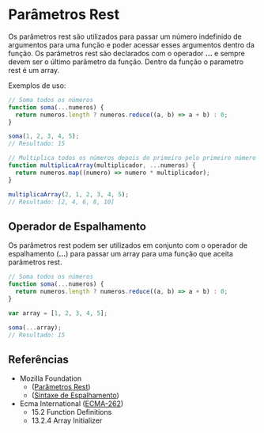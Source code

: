 # Parâmetros Rest

Os parâmetros rest são utilizados para passar um número indefinido de argumentos
para uma função e poder acessar esses argumentos dentro da função. Os parâmetros
rest são declarados com o operador **...** e sempre devem ser o último parâmetro
da função. Dentro da função o parametro rest é um array.

Exemplos de uso:

```javascript
// Soma todos os números
function soma(...numeros) {
  return numeros.length ? numeros.reduce((a, b) => a + b) : 0;
}

soma(1, 2, 3, 4, 5);
// Resultado: 15
```

```javascript
// Multiplica todos os números depois do primeiro pelo primeiro número e retorna o array
function multiplicaArray(multiplicador, ...numeros) {
  return numeros.map((numero) => numero * multiplicador);
}

multiplicaArray(2, 1, 2, 3, 4, 5);
// Resultado: [2, 4, 6, 8, 10]
```

## Operador de Espalhamento

Os parâmetros rest podem ser utilizados em conjunto com o operador de espalhamento
(**...**) para passar um array para uma função que aceita parâmetros rest.

```javascript
// Soma todos os números
function soma(...numeros) {
  return numeros.length ? numeros.reduce((a, b) => a + b) : 0;
}

var array = [1, 2, 3, 4, 5];

soma(...array);
// Resultado: 15
```

## Referências

- Mozilla Foundation
  - ([Parâmetros Rest](https://developer.mozilla.org/pt-BR/docs/Web/JavaScript/Reference/Functions/rest_parameters))
  - ([Sintaxe de Espalhamento](https://developer.mozilla.org/pt-BR/docs/Web/JavaScript/Reference/Operators/Spread_syntax))
- Ecma International ([ECMA-262](https://tc39.es/ecma262))
  - 15.2 Function Definitions
  - 13.2.4 Array Initializer
